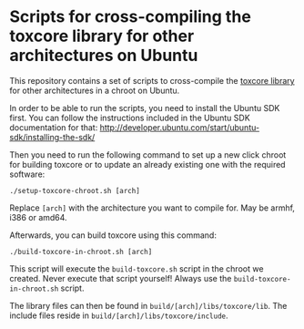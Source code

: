 Scripts for cross-compiling the toxcore library for other architectures on Ubuntu
=================================================================================

This repository contains a set of scripts to cross-compile the [toxcore library](https://github.com/irungentoo/toxcore "toxcore on Github") for other architectures in a chroot on Ubuntu.

In order to be able to run the scripts, you need to install the Ubuntu SDK first. You can follow the instructions included in the Ubuntu SDK documentation for that: http://developer.ubuntu.com/start/ubuntu-sdk/installing-the-sdk/

Then you need to run the following command to set up a new click chroot for building toxcore or to update an already existing one with the required software:
```
./setup-toxcore-chroot.sh [arch]
```

Replace `[arch]` with the architecture you want to compile for. May be armhf, i386 or amd64.

Afterwards, you can build toxcore using this command:
```
./build-toxcore-in-chroot.sh [arch]
```

This script will execute the `build-toxcore.sh` script in the chroot we created.
Never execute that script yourself! Always use the `build-toxcore-in-chroot.sh` script.

The library files can then be found in `build/[arch]/libs/toxcore/lib`. The include files reside in `build/[arch]/libs/toxcore/include`.
